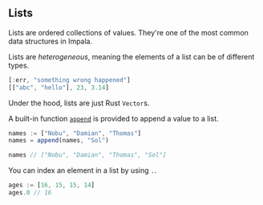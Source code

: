 ## Lists
Lists are ordered collections of values. They're one of the most common data structures in Impala.

Lists are *heterogeneous*, meaning the elements of a list can be of different types.
```js
[:err, "something wrong happened"]
[["abc", "hello"], 23, 3.14]
```
Under the hood, lists are just Rust `Vector`s.

A built-in function [`append`](./library/builtins.md#appendxs-x) is provided to append a value to a list.
```js
names := ["Nobu", "Damian", "Thomas"]
names = append(names, "Sol")

names // ["Nobu", "Damian", "Thomas", "Sol"]
```

You can index an element in a list by using `.`.
```js
ages := [16, 15, 15, 14]
ages.0 // 16
```
